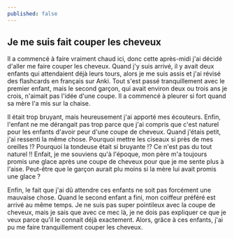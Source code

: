 ```yaml
---
published: false
---
```

## Je me suis fait couper les cheveux

Il a commencé à faire vraiment chaud ici, donc cette après-midi j'ai décidé d'aller me faire couper les cheveux. Quand j'y suis arrivé, il y avait deux enfants qui attendaient déjà leurs tours, alors je me suis assis et j'ai révisé des flashcards en français sur Anki. Tout s'est passé tranquillement avec le premier enfant, mais le second garçon, qui avait environ deux ou trois ans je crois, n'aimait pas l'idée d'une coupe. Il a commencé à pleurer si fort quand sa mère l'a mis sur la chaise. 

Il était trop bruyant, mais heureusement j'ai apporté mes écouteurs. Enfin, l'enfant ne me dérangait pas trop parce que j'ai compris que c'est naturel pour les enfants d'avoir peur d'une coupe de cheveux. Quand j'étais petit, j'ai ressenti la même chose. Pourquoi mettre les ciseaux si près de mes oreilles !? Pourquoi la tondeuse était si bruyante !? Ce n'est pas du tout naturel !! Enfait, je me souviens qu'à l'époque, mon père m'a toujours promis une glace après une coupe de cheveux pour que je me sente plus à l'aise. Peut-être que le garçon aurait plu moins si la mère lui avait promis une glace ? 

Enfin, le fait que j'ai dû attendre ces enfants ne soit pas forcément une mauvaise chose. Quand le second enfant a fini, mon coiffeur préféré est arrivé au même temps. Je ne suis pas super pointileux avec la coupe de cheveux, mais je sais que avec ce mec là, je ne dois pas expliquer ce que je veux parce qu'il le connait déjà exactement. Alors, grâce à ces enfants, j'ai pu me faire tranquillement couper les cheveux.